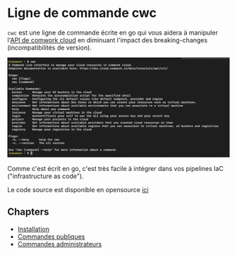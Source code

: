 # Ligne de commande cwc

`cwc` est une ligne de commande écrite en go qui vous aidera à manipuler l'[API de comwork cloud](../api/README.md) en diminuant l'impact des breaking-changes (incompatibilités de version).

![cwc](../../../../img/cwc.png)

Comme c'est écrit en go, c'est très facile à intégrer dans vos pipelines IaC ("infrastructure as code").

Le code source est disponible en opensource [ici](https://gitlab.comwork.io/oss/cwc/cwc)

## Chapters

* [Installation](./install.md)
* [Commandes publiques](./public.md)
* [Commandes administrateurs](./admin.md)
